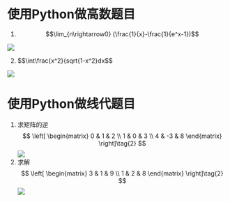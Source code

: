# 使用Python做高数题目
1)  $$\lim_{n\rightarrow0} (\frac{1}{x}-\frac{1}{e^x-1})$$   

![](https://github.com/lanruoshengchunxia/swi-homework/raw/gh-pages/images/求极限.png)

2) $$\int\frac{x^2}{sqrt{1-x^2}dx$$

![](https://github.com/lanruoshengchunxia/swi-homework/raw/gh-pages/images/求定积分.png)
# 使用Python做线代题目
1) 求矩阵的逆
$$
\left[
\begin{matrix}
0 & 1 & 2 \\
1 & 0 & 3 \\
4 & -3 & 8 
\end{matrix} \right]\tag{2}
$$
![](https://github.com/lanruoshengchunxia/swi-homework/raw/gh-pages/images/求矩阵的逆.png)
2) 求解
$$
\left[
\begin{matrix}
3 & 1 & 9  \\
1 & 2 & 8 
\end{matrix} \right]\tag{2}
$$
![](https://github.com/lanruoshengchunxia/swi-homework/raw/gh-pages/images/求解矩阵.png)
